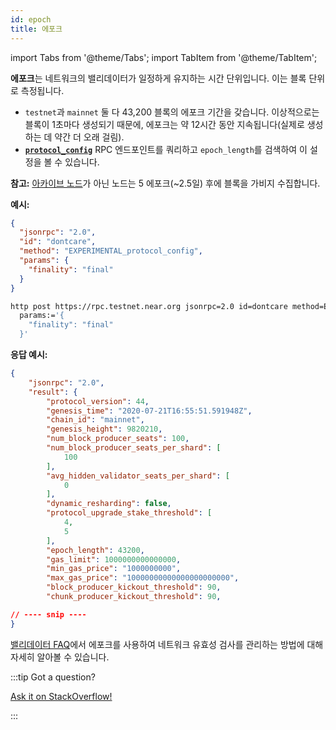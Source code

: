 ```yaml
---
id: epoch
title: 에포크
---
```


import Tabs from '@theme/Tabs';
import TabItem from '@theme/TabItem';


**에포크**는 네트워크의 밸리데이터가 일정하게 유지하는 시간 단위입니다. 이는 블록 단위로 측정됩니다.

- `testnet`과 `mainnet` 둘 다 43,200 블록의 에포크 기간을 갖습니다. 이상적으로는 블록이 1초마다 생성되기 때문에, 에포크는 약 12시간 동안 지속됩니다(실제로 생성하는 데 약간 더 오래 걸림).
- **[`protocol_config`](/api/rpc/setup#protocol-config)** RPC 엔드포인트를 쿼리하고 `epoch_length`를 검색하여 이 설정을 볼 수 있습니다.

**참고:** [아카이브 노드](https://near-nodes.io/intro/node-types#archival-node)가 아닌 노드는 5 에포크(~2.5일) 후에 블록을 가비지 수집합니다.

**예시:**

<Tabs>

<TabItem value="json" label="JSON" default>

```json
{
  "jsonrpc": "2.0",
  "id": "dontcare",
  "method": "EXPERIMENTAL_protocol_config",
  "params": {
    "finality": "final"
  }
}
```

</TabItem>

<TabItem value="http" label="HTTPie">

```bash
http post https://rpc.testnet.near.org jsonrpc=2.0 id=dontcare method=EXPERIMENTAL_protocol_config \
  params:='{
    "finality": "final"
  }'
```

</TabItem>

</Tabs>

**응답 예시:**

```json
{
    "jsonrpc": "2.0",
    "result": {
        "protocol_version": 44,
        "genesis_time": "2020-07-21T16:55:51.591948Z",
        "chain_id": "mainnet",
        "genesis_height": 9820210,
        "num_block_producer_seats": 100,
        "num_block_producer_seats_per_shard": [
            100
        ],
        "avg_hidden_validator_seats_per_shard": [
            0
        ],
        "dynamic_resharding": false,
        "protocol_upgrade_stake_threshold": [
            4,
            5
        ],
        "epoch_length": 43200,
        "gas_limit": 1000000000000000,
        "min_gas_price": "1000000000",
        "max_gas_price": "10000000000000000000000",
        "block_producer_kickout_threshold": 90,
        "chunk_producer_kickout_threshold": 90,

// ---- snip ----
}
```

[밸리데이터 FAQ](https://github.com/near/wiki/blob/master/Archive/validators/faq.md#what-is-an-epoch)에서 에포크를 사용하여 네트워크 유효성 검사를 관리하는 방법에 대해 자세히 알아볼 수 있습니다.

:::tip Got a question?

<a href="https://stackoverflow.com/questions/tagged/nearprotocol" target="_blank" rel="noopener noreferrer"> Ask it on StackOverflow! </a>

:::

